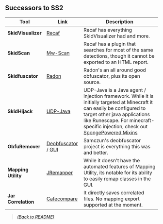 ## Successors to SS2

| Tool  | Link  | Description |
|-------|--------------|------|
| **SkidVisualizer** | [Recaf](https://github.com/Col-E/Recaf) | Recaf has everything SkidVisualizer had and more. |
| **SkidScan** | [Mw-Scan](https://github.com/Col-E/Recaf-plugin-workspace/releases/tag/example-mal-scan2) | Recaf has a plugin that searches for most of the same detections, though it cannot be exported to an HTML report. |
| **Skidfuscator** | [Radon](https://github.com/ItzSomebody/Radon/) | Radon's an all around good obfuscator, plus its open source. |
| **SkidHijack** | [UDP-Java](https://github.com/UnknownDetectionParty/UDP-Java/) |  UDP-Java is a Java agent / injection framework. While it is initially targeted at Minecraft it can easily be configured to target other java applications like Runescape. For minecraft-specific injection, check out [SpongePowered Mixins](https://github.com/SpongePowered/Mixin) |
| **ObfuRemover** | [Deobfuscator](https://github.com/java-deobfuscator/deobfuscator) / [GUI](https://github.com/java-deobfuscator/deobfuscator-gui) | Samczun's deobfuscator project is everything this was and better. |
| **Mapping Utility** | [JRemapper](https://github.com/Col-E/JRemapper) | While it doesn't have the automated features of Mapping Utility, its notable for its ability to easily remap classes in the GUI. |
| **Jar Correlation** | [Cafecompare](https://github.com/GraxCode/cafecompare) | It directly saves correlated files. No mapping export supported at the moment. |

> [_(Back to README)_](README.md)
